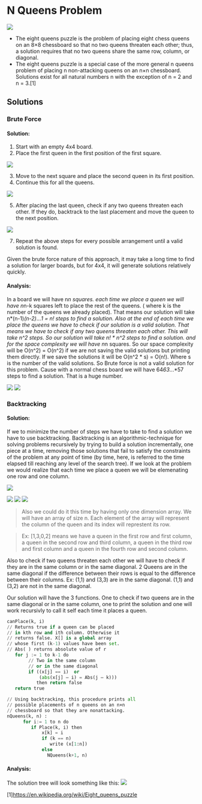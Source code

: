 # N Queens Problem 
![](./image.png)

- The eight queens puzzle is the problem of placing eight chess queens on an 8×8 chessboard so that no two queens threaten each other; thus, a solution requires that no two queens share the same row, column, or diagonal. 
- The eight queens puzzle is a special case of the more general n queens problem of placing n non-attacking queens on an n×n chessboard. Solutions exist for all natural numbers n with the exception of n = 2 and n = 3.[1]

## Solutions
### Brute Force

#### Solution:
1. Start with an empty 4x4 board.
2. Place the first queen in the first position of the first square. 

![](./1.png)

3. Move to the next square and place the second queen in its first position.
4. Continue this for all the queens. 

![](./2.png)

5. After placing the last queen, check if any two queens threaten each other. If they do, backtrack to the last placement and move the queen to the next position.

![](./3.png)

7. Repeat the above steps for every possible arrangement until a valid solution is found.   

Given the brute force nature of this approach, it may take a long time to find a solution for larger boards, but for 4x4, it will generate solutions relatively quickly.
#### Analysis:
In a board we will have n*n squares. each time we place a queen we will have n*n-k squares left to place the rest of the queens. ( where k is the number of the queens we already placed).
That means our solution will take n*(n-1)*(n-2)*...*1 = n! steps to find a solution.
Also at the end of each time we place the queens we have to check if our solution is a valid solution. That means we have to check if any two queens threaten each other. This will take n^2 steps.
So our solution will take n! * n^2 steps to find a solution.
and for the space complexity we will have n*n squares. So our space complexity will be O(n^2) = O(n^2) if we are not saving the valid solutions but printing them directly. If we save the solutions it will be O(n^2 * s) = O(n!). Where s is the number of the valid solutions.
So Brute force is not a valid solution for this problem. Cause with a normal chess board we will have 64*63*...*57 steps to find a solution. That is a huge number.

![](./p1.jpeg)
![](./p2.jpeg)

### Backtracking
#### Solution:
If we to minimize the number of steps we have to take to find a solution we have to use backtracking. Backtracking is an algorithmic-technique for solving problems recursively by trying to build a solution incrementally, one piece at a time, removing those solutions that fail to satisfy the constraints of the problem at any point of time (by time, here, is referred to the time elapsed till reaching any level of the search tree).
If we look at the problem we would realize that each time we place a queen we will be elemenating one row and one column. 

![](./4.png)

![](./p3.jpeg)
![](./p4.jpeg)
![](./p5.jpeg)

> Also we could do it this time by having only one dimension array. We will have an array of size n. Each element of the array will represent the column of the queen and its index will represtent its row.

> Ex: [1,3,0,2] means we have a queen in the first row and first column, a queen in the second row and third column, a queen in the third row and first column and a queen in the fourth row and second column.

Also to check if two queens threaten each other we will have to check if they are in the same column or in the same diagonal. 2 Queens are in the same diagonal if the difference between their rows is equal to the difference between their columns. Ex: (1,1) and (3,3) are in the same diagonal. (1,1) and (3,2) are not in the same diagonal.

Our solution will have the 3 functions. One to check if two queens are in the same diagonal or in the same column, one to print the solution and one will work recursivly to call it self each time it places a queen.
```python
canPlace(k, i)
// Returns true if a queen can be placed
// in kth row and ith column. Otherwise it
// returns false. X[] is a global array
// whose first (k-1) values have been set.
// Abs( ) returns absolute value of r
   for j := 1 to k-1 do
        // Two in the same column
        // or in the same diagonal
        if ((x[j] == i)  or
            (abs(x[j] – i) = Abs(j – k)))
           then return false
   return true

// Using backtracking, this procedure prints all 
// possible placements of n queens on an n×n 
// chessboard so that they are nonattacking.
nQueens(k, n) : 
      for i:= 1 to n do
         if Place(k, i) then
             x[k] = i
             if (k == n)
                write (x[1:n])
             else 
               NQueens(k+1, n)
  ```

#### Analysis:
The solution tree will look something like this:
![](./Backtracking.png)


[1]https://en.wikipedia.org/wiki/Eight_queens_puzzle